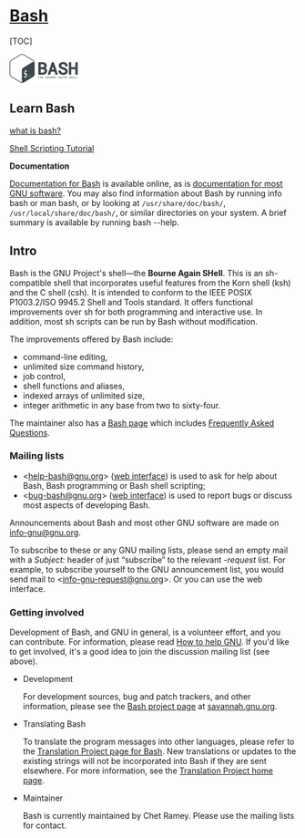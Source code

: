 # [Bash](https://www.gnu.org/software/bash/)

[TOC]

![Gnu-bash-logo.svg](../../../../Assets/Pics/120px-Gnu-bash-logo.svg.png)



## Learn Bash

[what is bash?](https://en.wikipedia.org/wiki/Bash_(Unix_shell))

[Shell Scripting Tutorial](https://www.shellscript.sh)



**Documentation**

[Documentation for Bash](https://www.gnu.org/software/bash/manual/) is available online, as is [documentation for most GNU software](https://www.gnu.org/manual/). You may also find information about Bash by running info bash or man bash, or by looking at `/usr/share/doc/bash/`, `/usr/local/share/doc/bash/`, or similar directories on your system. A brief summary is available by running bash --help.



## Intro

Bash is the GNU Project's shell—the **Bourne Again SHell**. This is an sh-compatible shell that incorporates useful features from the Korn shell (ksh) and the C shell (csh). It is intended to conform to the IEEE POSIX P1003.2/ISO 9945.2 Shell and Tools standard. It offers functional improvements over sh for both programming and interactive use. In addition, most sh scripts can be run by Bash without modification.

The improvements offered by Bash include:

- command-line editing,
- unlimited size command history,
- job control,
- shell functions and aliases,
- indexed arrays of unlimited size,
- integer arithmetic in any base from two to sixty-four.

The maintainer also has a [Bash page](https://tiswww.case.edu/php/chet/bash/bashtop.html) which includes [Frequently Asked Questions](ftp://ftp.cwru.edu/pub/bash/FAQ).



### Mailing lists

- <[help-bash@gnu.org](mailto:help-bash@gnu.org)> ([web interface](https://lists.gnu.org/mailman/listinfo/help-bash)) is used to ask for help about Bash, Bash programming or Bash shell scripting;
- <[bug-bash@gnu.org](mailto:bug-bash@gnu.org)> ([web interface](https://lists.gnu.org/mailman/listinfo/bug-bash)) is used to report bugs or discuss most aspects of developing Bash.

Announcements about Bash and most other GNU software are made on [info-gnu@gnu.org](https://lists.gnu.org/mailman/listinfo/info-gnu).

To subscribe to these or any GNU mailing lists, please send an empty mail with a *Subject:* header of just “subscribe” to the relevant *-request* list. For example, to subscribe yourself to the GNU announcement list, you would send mail to <[info-gnu-request@gnu.org](mailto:info-gnu-request@gnu.org?Subject=subscribe)>. Or you can use the web interface.



### Getting involved

Development of Bash, and GNU in general, is a volunteer effort, and you can contribute. For information, please read [How to help GNU](https://www.gnu.org/help/). If you'd like to get involved, it's a good idea to join the discussion mailing list (see above).

- Development

  For development sources, bug and patch trackers, and other information, please see the [Bash project page](https://savannah.gnu.org/projects/bash/) at [savannah.gnu.org](https://savannah.gnu.org/).

- Translating Bash

  To translate the program messages into other languages, please refer to the [Translation Project page for Bash](https://translationproject.org/domain/bash.html). New translations or updates to the existing strings will not be incorporated into Bash if they are sent elsewhere. For more information, see the [Translation Project home page](https://translationproject.org/html/welcome.html).

- Maintainer

  Bash is currently maintained by Chet Ramey. Please use the mailing lists for contact.

